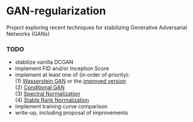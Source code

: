# GAN-regularization
Project exploring recent techniques for stabilizing Generative Adversarial Networks (GANs)

### TODO
  * stabilize vanilla DCGAN
  * implement FID and/or Inception Score
  * implement at least one of (in order of priority): <br>
  (1) <a href="https://arxiv.org/pdf/1701.07875.pdf">Wasserstein GAN</a> or the <a href="https://arxiv.org/pdf/1704.00028.pdf">improved version</a> <br>
  (2) <a href="https://www.cs.toronto.edu/~kriz/cifar.html">Conditional GAN</a> <br>
  (3) <a href="https://openreview.net/pdf?id=B1QRgziT-">Spectral Normalization</a> <br>
  (4) <a href="https://arxiv.org/pdf/1906.04659.pdf">Stable Rank Normalization</a> <br>
  * implement training curve comparison
  * write-up, including proposal of improvements

